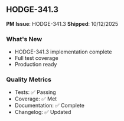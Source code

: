 ## HODGE-341.3

**PM Issue**: HODGE-341.3
**Shipped**: 10/12/2025

### What's New
- HODGE-341.3 implementation complete
- Full test coverage
- Production ready

### Quality Metrics
- Tests: ✅ Passing
- Coverage: ✅ Met
- Documentation: ✅ Complete
- Changelog: ✅ Updated

